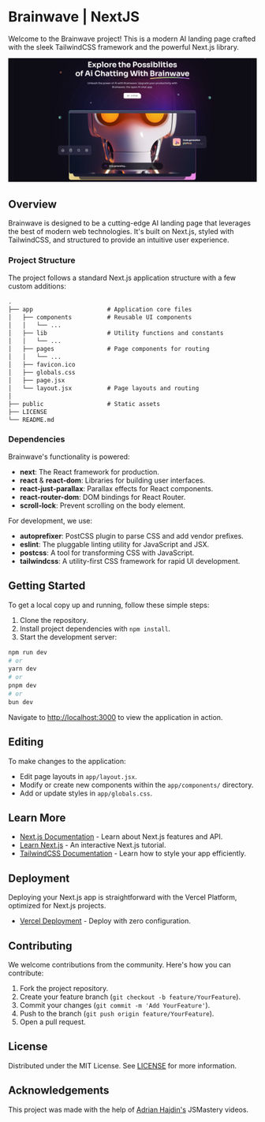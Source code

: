 # Brainwave | NextJS

Welcome to the Brainwave project! This is a modern AI landing page crafted with the sleek TailwindCSS framework and the powerful Next.js library.

![Brainwave](https://github.com/sorenblank/brainwave-nextjs/blob/main/public/og-image.png "This site looks cool doesn't it?")

## Overview

Brainwave is designed to be a cutting-edge AI landing page that leverages the best of modern web technologies. It's built on Next.js, styled with TailwindCSS, and structured to provide an intuitive user experience.

### Project Structure

The project follows a standard Next.js application structure with a few custom additions:

```
.
├── app                     # Application core files
│   ├── components          # Reusable UI components
│   │   └── ... 
│   ├── lib                 # Utility functions and constants
│   │   └── ... 
│   ├── pages               # Page components for routing
│   │   └── ... 
│   ├── favicon.ico
│   ├── globals.css
│   ├── page.jsx
│   └── layout.jsx          # Page layouts and routing
│
├── public                  # Static assets
├── LICENSE
└── README.md
```
### Dependencies

Brainwave's functionality is powered:

- **next**: The React framework for production.
- **react** & **react-dom**: Libraries for building user interfaces.
- **react-just-parallax**: Parallax effects for React components.
- **react-router-dom**: DOM bindings for React Router.
- **scroll-lock**: Prevent scrolling on the body element.

For development, we use:

- **autoprefixer**: PostCSS plugin to parse CSS and add vendor prefixes.
- **eslint**: The pluggable linting utility for JavaScript and JSX.
- **postcss**: A tool for transforming CSS with JavaScript.
- **tailwindcss**: A utility-first CSS framework for rapid UI development.

## Getting Started

To get a local copy up and running, follow these simple steps:

1. Clone the repository.
2. Install project dependencies with `npm install`.
3. Start the development server:

```bash
npm run dev
# or
yarn dev
# or
pnpm dev
# or
bun dev
```

Navigate to [http://localhost:3000](http://localhost:3000) to view the application in action.

## Editing

To make changes to the application:

- Edit page layouts in `app/layout.jsx`.
- Modify or create new components within the `app/components/` directory.
- Add or update styles in `app/globals.css`.

## Learn More

- [Next.js Documentation](https://nextjs.org/docs) - Learn about Next.js features and API.
- [Learn Next.js](https://nextjs.org/learn) - An interactive Next.js tutorial.
- [TailwindCSS Documentation](https://tailwindcss.com/docs) - Learn how to style your app efficiently.

## Deployment

Deploying your Next.js app is straightforward with the Vercel Platform, optimized for Next.js projects.

- [Vercel Deployment](https://vercel.com/new?utm_medium=default-template&filter=next.js&utm_source=create-next-app&utm_campaign=create-next-app-readme) - Deploy with zero configuration.

## Contributing

We welcome contributions from the community. Here's how you can contribute:

1. Fork the project repository.
2. Create your feature branch (`git checkout -b feature/YourFeature`).
3. Commit your changes (`git commit -m 'Add YourFeature'`).
4. Push to the branch (`git push origin feature/YourFeature`).
5. Open a pull request.

## License

Distributed under the MIT License. See [LICENSE](https://github.com/sorenblank/brainwave-nextjs/blob/main/LICENSE) for more information.

## Acknowledgements

This project was made with the help of [Adrian Hajdin's](https://github.com/adrianhajdin) JSMastery videos.